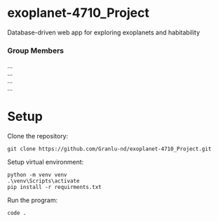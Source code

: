 # exoplanet-4710_Project
Database-driven web app for exploring exoplanets and habitability

### Group Members
...\
...\
...\
...

# Setup

Clone the repository:
```
git clone https://github.com/Granlu-nd/exoplanet-4710_Project.git
```

Setup virtual environment:
```
python -m venv venv
.\venv\Scripts\activate
pip install -r requirments.txt
```

Run the program:
```
code .
```
